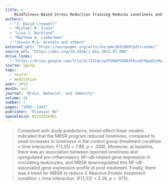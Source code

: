 ```yaml
---
title: >-
    Mindfulness-Based Stress Reduction Training Reduces Loneliness and Pro-Inflammatory Gene Expression in Older Adults: A Small Randomized Controlled Trial
authors:
  - "J. David Creswell"
  - "Michael R. Irwin"
  - "Lisa J. Burklund"
  - "Matthew D. Lieberman"
  - "Jesusa M.G. Arevalo and others"
external_url: "https://europepmc.org/articles/pmc3635809?pdf=render"
source_url: "https://doi.org/10.1016/j.bbi.2012.07.006"
drive_links:
  - "https://drive.google.com/file/d/1ISLBLvpXTDKKPS4DD3F0ssbChbwQ5jMn/view?usp=drivesdk"
course: aging
tags:
  - health
  - meditation
year: 2012
month: oct
journal: "Brain, Behavior, and Immunity"
volume: 26
number: 7
pages: "1095--1101"
publisher: "Elsevier BV"
openalexid: W2122626461
---
```


> Consistent with study predictions, mixed effect linear models indicated that the MBSR program reduced loneliness, compared to small increases in loneliness in the control group (treatment condition × time interaction: F(1,35) = 7.86, p = .008).
> Moreover, at baseline, there was an association between reported loneliness and upregulated pro-inflammatory NF-κB-related gene expression in circulating leukocytes, and MBSR downregulated this NF-κB-associated gene expression profile at post-treatment.
> Finally, there was a trend for MBSR to reduce C Reactive Protein (treatment condition × time interaction: (F(1,33) = 3.39, p = .075).

